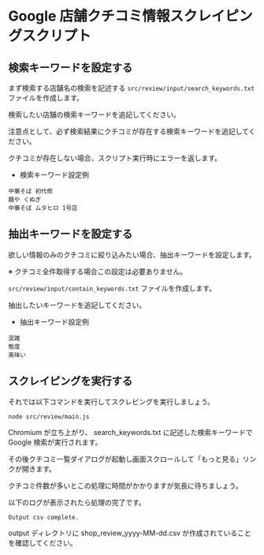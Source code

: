# Google 店舗クチコミ情報スクレイピングスクリプト

## 検索キーワードを設定する

まず検索する店舗名の検索を記述する `src/review/input/search_keywords.txt` ファイルを作成します。

検索したい店舗の検索キーワードを追記してください。

注意点として、必ず検索結果にクチコミが存在する検索キーワードを追記してください。

クチコミが存在しない場合、スクリプト実行時にエラーを返します。

- 検索キーワード設定例

```
中華そば 初代修
麺や くぬぎ
中華そば ムタヒロ 1号店
```

## 抽出キーワードを設定する

欲しい情報のみのクチコミに絞り込みたい場合、抽出キーワードを設定します。

※ クチコミ全件取得する場合この設定は必要ありません。

`src/review/input/contain_keywords.txt` ファイルを作成します。

抽出したいキーワードを追記してください。

- 抽出キーワード設定例

```
混雑
態度
美味い
```

## スクレイピングを実行する

それでは以下コマンドを実行してスクレピングを実行しましょう。

```
node src/review/main.js
```

Chromium が立ち上がり、 search_keywords.txt に記述した検索キーワードで Google 検索が実行されます。

その後クチコミ一覧ダイアログが起動し画面スクロールして「もっと見る」リンクが開きます。

クチコミ件数が多いとこの処理に時間がかかりますが気長に待ちましょう。

以下のログが表示されたら処理の完了です。

```
Output csv complete.
```

output ディレクトリに shop_review_yyyy-MM-dd.csv が作成されていることを確認してください。
